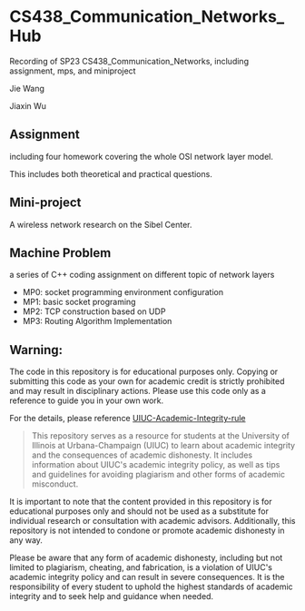 # CS438_Communication_Networks_Hub
Recording of SP23 CS438_Communication_Networks, including assignment, mps, and miniproject

Jie Wang

Jiaxin Wu

## Assignment

including four homework covering the whole OSI network layer model. 

This includes both theoretical and practical questions. 



## Mini-project

A wireless network research on the Sibel Center. 



## Machine Problem

a series of C++ coding assignment on different topic of network layers

- MP0: socket programming environment configuration
- MP1: basic socket programing
- MP2: TCP construction based on UDP
- MP3: Routing Algorithm Implementation

## Warning: 
The code in this repository is for educational purposes only. Copying or submitting this code as your own for academic credit is strictly prohibited and may result in disciplinary actions. Please use this code only as a reference to guide you in your own work.

For the details, please reference [UIUC-Academic-Integrity-rule](https://github.com/Violet24K/UIUC-Academic-Integrity)
> This repository serves as a resource for students at the University of Illinois at Urbana-Champaign (UIUC) to learn about academic integrity and the consequences of academic dishonesty. It includes information about UIUC's academic integrity policy, as well as tips and guidelines for avoiding plagiarism and other forms of academic misconduct.

It is important to note that the content provided in this repository is for educational purposes only and should not be used as a substitute for individual research or consultation with academic advisors. Additionally, this repository is not intended to condone or promote academic dishonesty in any way.

Please be aware that any form of academic dishonesty, including but not limited to plagiarism, cheating, and fabrication, is a violation of UIUC's academic integrity policy and can result in severe consequences. It is the responsibility of every student to uphold the highest standards of academic integrity and to seek help and guidance when needed.
